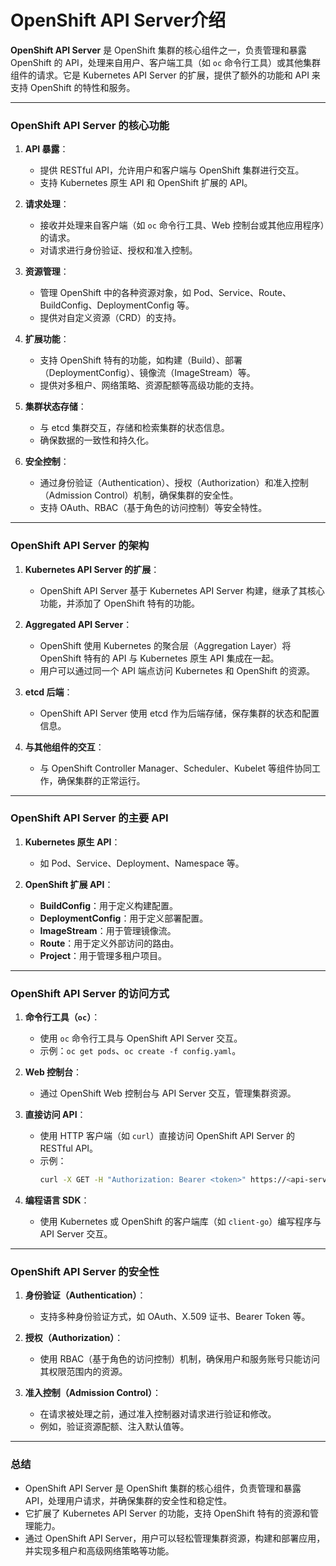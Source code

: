 # OpenShift API Server介绍

**OpenShift API Server** 是 OpenShift 集群的核心组件之一，负责管理和暴露 OpenShift 的 API，处理来自用户、客户端工具（如 `oc` 命令行工具）或其他集群组件的请求。它是 Kubernetes API Server 的扩展，提供了额外的功能和 API 来支持 OpenShift 的特性和服务。

---

### **OpenShift API Server 的核心功能**
1. **API 暴露**：
    - 提供 RESTful API，允许用户和客户端与 OpenShift 集群进行交互。
    - 支持 Kubernetes 原生 API 和 OpenShift 扩展的 API。

2. **请求处理**：
    - 接收并处理来自客户端（如 `oc` 命令行工具、Web 控制台或其他应用程序）的请求。
    - 对请求进行身份验证、授权和准入控制。

3. **资源管理**：
    - 管理 OpenShift 中的各种资源对象，如 Pod、Service、Route、BuildConfig、DeploymentConfig 等。
    - 提供对自定义资源（CRD）的支持。

4. **扩展功能**：
    - 支持 OpenShift 特有的功能，如构建（Build）、部署（DeploymentConfig）、镜像流（ImageStream）等。
    - 提供对多租户、网络策略、资源配额等高级功能的支持。

5. **集群状态存储**：
    - 与 etcd 集群交互，存储和检索集群的状态信息。
    - 确保数据的一致性和持久化。

6. **安全控制**：
    - 通过身份验证（Authentication）、授权（Authorization）和准入控制（Admission Control）机制，确保集群的安全性。
    - 支持 OAuth、RBAC（基于角色的访问控制）等安全特性。

---

### **OpenShift API Server 的架构**
1. **Kubernetes API Server 的扩展**：
    - OpenShift API Server 基于 Kubernetes API Server 构建，继承了其核心功能，并添加了 OpenShift 特有的功能。

2. **Aggregated API Server**：
    - OpenShift 使用 Kubernetes 的聚合层（Aggregation Layer）将 OpenShift 特有的 API 与 Kubernetes 原生 API 集成在一起。
    - 用户可以通过同一个 API 端点访问 Kubernetes 和 OpenShift 的资源。

3. **etcd 后端**：
    - OpenShift API Server 使用 etcd 作为后端存储，保存集群的状态和配置信息。

4. **与其他组件的交互**：
    - 与 OpenShift Controller Manager、Scheduler、Kubelet 等组件协同工作，确保集群的正常运行。

---

### **OpenShift API Server 的主要 API**
1. **Kubernetes 原生 API**：
    - 如 Pod、Service、Deployment、Namespace 等。

2. **OpenShift 扩展 API**：
    - **BuildConfig**：用于定义构建配置。
    - **DeploymentConfig**：用于定义部署配置。
    - **ImageStream**：用于管理镜像流。
    - **Route**：用于定义外部访问的路由。
    - **Project**：用于管理多租户项目。

---

### **OpenShift API Server 的访问方式**
1. **命令行工具（`oc`）**：
    - 使用 `oc` 命令行工具与 OpenShift API Server 交互。
    - 示例：`oc get pods`、`oc create -f config.yaml`。

2. **Web 控制台**：
    - 通过 OpenShift Web 控制台与 API Server 交互，管理集群资源。

3. **直接访问 API**：
    - 使用 HTTP 客户端（如 `curl`）直接访问 OpenShift API Server 的 RESTful API。
    - 示例：
      ```bash
      curl -X GET -H "Authorization: Bearer <token>" https://<api-server>/api/v1/namespaces/default/pods
      ```

4. **编程语言 SDK**：
    - 使用 Kubernetes 或 OpenShift 的客户端库（如 `client-go`）编写程序与 API Server 交互。

---

### **OpenShift API Server 的安全性**
1. **身份验证（Authentication）**：
    - 支持多种身份验证方式，如 OAuth、X.509 证书、Bearer Token 等。

2. **授权（Authorization）**：
    - 使用 RBAC（基于角色的访问控制）机制，确保用户和服务账号只能访问其权限范围内的资源。

3. **准入控制（Admission Control）**：
    - 在请求被处理之前，通过准入控制器对请求进行验证和修改。
    - 例如，验证资源配额、注入默认值等。

---

### **总结**
- OpenShift API Server 是 OpenShift 集群的核心组件，负责管理和暴露 API，处理用户请求，并确保集群的安全性和稳定性。
- 它扩展了 Kubernetes API Server 的功能，支持 OpenShift 特有的资源和管理能力。
- 通过 OpenShift API Server，用户可以轻松管理集群资源，构建和部署应用，并实现多租户和高级网络策略等功能。